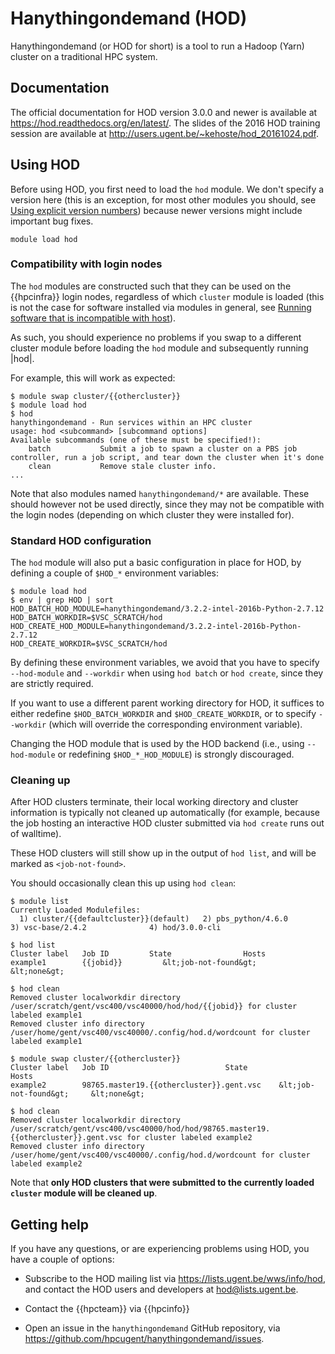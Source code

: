 # Hanythingondemand (HOD)

Hanythingondemand (or HOD for short) is a tool to run a Hadoop (Yarn)
cluster on a traditional HPC system.

## Documentation

The official documentation for HOD version 3.0.0 and newer is available
at <https://hod.readthedocs.org/en/latest/>. The slides of the 2016 HOD
training session are available at
<http://users.ugent.be/~kehoste/hod_20161024.pdf>.

## Using HOD

Before using HOD, you first need to load the `hod` module. We don't
specify a version here (this is an exception, for most other modules you
should, see [Using explicit version numbers](../running_batch_jobs/#using-explicit-version-numbers)) because newer versions might include important bug fixes.

```
module load hod
```

### Compatibility with login nodes

The `hod` modules are constructed such that they can be used on the {{hpcinfra}}
login nodes, regardless of which `cluster` module is loaded (this is not
the case for software installed via modules in general, see [Running software that is incompatible with host](../troubleshooting/#running-software-that-is-incompatible-with-host)).

As such, you should experience no problems if you swap to a different
cluster module before loading the `hod` module and subsequently running
|hod|.

For example, this will work as expected:

```
$ module swap cluster/{{othercluster}}
$ module load hod
$ hod
hanythingondemand - Run services within an HPC cluster
usage: hod <subcommand> [subcommand options]
Available subcommands (one of these must be specified!):
    batch           Submit a job to spawn a cluster on a PBS job controller, run a job script, and tear down the cluster when it's done
    clean           Remove stale cluster info.
...
```

Note that also modules named `hanythingondemand/*` are available. These
should however not be used directly, since they may not be compatible
with the login nodes (depending on which cluster they were installed
for).

### Standard HOD configuration

The `hod` module will also put a basic configuration in place for HOD,
by defining a couple of `$HOD_*` environment variables:

```
$ module load hod
$ env | grep HOD | sort
HOD_BATCH_HOD_MODULE=hanythingondemand/3.2.2-intel-2016b-Python-2.7.12
HOD_BATCH_WORKDIR=$VSC_SCRATCH/hod
HOD_CREATE_HOD_MODULE=hanythingondemand/3.2.2-intel-2016b-Python-2.7.12
HOD_CREATE_WORKDIR=$VSC_SCRATCH/hod
```

By defining these environment variables, we avoid that you have to
specify `--hod-module` and `--workdir` when using `hod batch` or
`hod create`, since they are strictly required.

If you want to use a different parent working directory for HOD, it
suffices to either redefine `$HOD_BATCH_WORKDIR` and
`$HOD_CREATE_WORKDIR`, or to specify `--workdir` (which will override
the corresponding environment variable).

Changing the HOD module that is used by the HOD backend (i.e., using
`--hod-module` or redefining `$HOD_*_HOD_MODULE`) is strongly
discouraged.

### Cleaning up

After HOD clusters terminate, their local working directory and cluster
information is typically not cleaned up automatically (for example,
because the job hosting an interactive HOD cluster submitted via
`hod create` runs out of walltime).

These HOD clusters will still show up in the output of `hod list`, and
will be marked as `<job-not-found>`.

You should occasionally clean this up using `hod clean`:

```
$ module list
Currently Loaded Modulefiles:
  1) cluster/{{defaultcluster}}(default)   2) pbs_python/4.6.0            3) vsc-base/2.4.2              4) hod/3.0.0-cli

$ hod list
Cluster label	Job ID		   State                Hosts
example1        {{jobid}}         &lt;job-not-found&gt;     &lt;none&gt;

$ hod clean
Removed cluster localworkdir directory /user/scratch/gent/vsc400/vsc40000/hod/hod/{{jobid}} for cluster labeled example1
Removed cluster info directory /user/home/gent/vsc400/vsc40000/.config/hod.d/wordcount for cluster labeled example1

$ module swap cluster/{{othercluster}}
Cluster label	Job ID				            State              	Hosts
example2		98765.master19.{{othercluster}}.gent.vsc	&lt;job-not-found&gt;     &lt;none&gt;

$ hod clean
Removed cluster localworkdir directory /user/scratch/gent/vsc400/vsc40000/hod/hod/98765.master19.{{othercluster}}.gent.vsc for cluster labeled example2
Removed cluster info directory /user/home/gent/vsc400/vsc40000/.config/hod.d/wordcount for cluster labeled example2
```
Note that **only HOD clusters that were submitted to the currently loaded `cluster` module will be cleaned up**.

## Getting help

If you have any questions, or are experiencing problems using HOD, you
have a couple of options:

-   Subscribe to the HOD mailing list via
    <https://lists.ugent.be/wws/info/hod>, and contact the HOD users and
    developers at hod@lists.ugent.be.

-   Contact the {{hpcteam}} via {{hpcinfo}}

-   Open an issue in the `hanythingondemand` GitHub repository, via
    <https://github.com/hpcugent/hanythingondemand/issues>.
